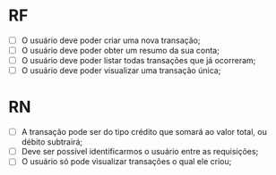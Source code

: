 # RF
 
 - [ ] O usuário deve poder criar uma nova transação;
 - [ ] O usuário deve poder obter um resumo da sua conta;
 - [ ] O usuário deve poder listar todas transações que já ocorreram;
 - [ ] O usuário deve poder visualizar uma transação única;
 
 # RN
 
 - [ ] A transação pode ser do tipo crédito que somará ao valor total, ou débito subtrairá;
 - [ ] Deve ser possível identificarmos o usuário entre as requisições;
 - [ ] O usuário só pode visualizar transações o qual ele criou;